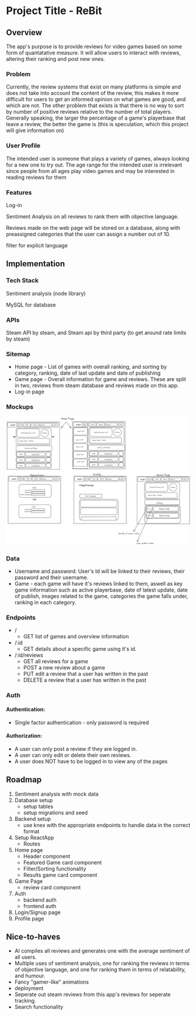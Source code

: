 # Project Title - ReBit

## Overview

The app's purpose is to provide reviews for video games based on some form of quantatative measure. It will allow users to interact with reviews, altering their ranking and post new ones.

### Problem

Currently, the review systems that exist on many platforms is simple and does not take into account the content of the review, this makes it more difficult for users to get an informed opinion on what games are good, and which are not. The other problem that exists is that there is no way to sort by number of positive reviews relative to the number of total players. Generally speaking, the larger the percentage of a game's playerbase that leave a review, the better the game is (this is speculation, which this project will give information on)

### User Profile

The intended user is someone that plays a variety of games, always looking for a new one to try out. The age range for the intended user is irrelevant since people from all ages play video games and may be interested in reading reviews for them

### Features

Log-in

Sentiment Analysis on all reviews to rank them with objective language.

Reviews made on the web page will be stored on a database, along with preassigned categories that the user can assign a number out of 10.

filter for explicit language

## Implementation

### Tech Stack

Sentiment analysis (node library)

MySQL for database

### APIs

Steam API by steam, and Steam api by third party (to get around rate limits by steam)

### Sitemap

- Home page - List of games with overall ranking, and sorting by category, ranking, date of last update and date of publishing
- Game page - Overall information for game and reviews. These are split in two, reviews from steam database and reviews made on this app.
- Log-in page

### Mockups

![mockups](./preliminary_mockups.png)

### Data

- Username and password: User's Id will be linked to their reviews, their password and their username.
- Game - each game will have it's reviews linked to them, aswell as key game information such as active playerbase, date of latest update, date of publish, images related to the game, categories the game falls under, ranking in each category.

### Endpoints

- /
  - GET list of games and overview information
- /:id
  - GET details about a specific game using it's id.
- /:id/reviews
  - GET all reviews for a game
  - POST a new review about a game
  - PUT edit a review that a user has written in the past
  - DELETE a review that a user has written in the past

### Auth

#### Authentication:

- Single factor authentication - only password is required

#### Authorization:

- A user can only post a review if they are logged in.
- A user can only edit or delete their own reviews.
- A user does NOT have to be logged in to view any of the pages

## Roadmap

1. Sentiment analysis with mock data
2. Database setup
   - setup tables
   - setup migrations and seed
3. Backend setup
   - use knex with the appropriate endpoints to handle data in the correct format
4. Setup ReactApp
   - Routes
5. Home page
   - Header component
   - Featured Game card component
   - Filter/Sorting functionality
   - Results game card component
6. Game Page
   - review card component
7. Auth
   - backend auth
   - frontend auth
8. Login/Signup page
9. Profile page

## Nice-to-haves

- AI compiles all reviews and generates one with the average sentiment of all users.
- Multiple uses of sentiment analysis, one for ranking the reviews in terms of objective language, and one for ranking them in terms of relatability, and humour.
- Fancy "gamer-like" animations
- deployment
- Seperate out steam reviews from this app's reviews for seperate tracking.
- Search functionality
